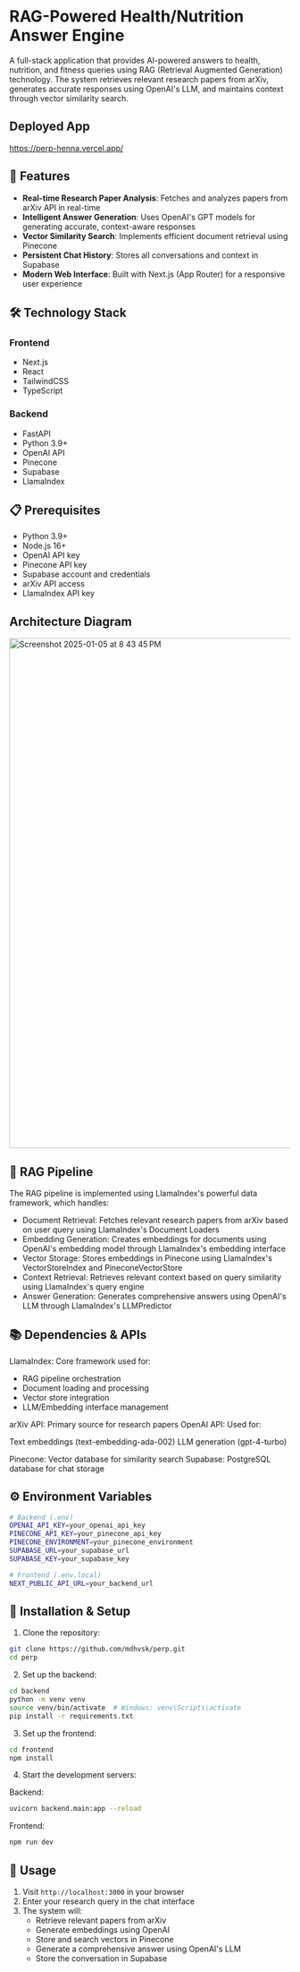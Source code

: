 # RAG-Powered Health/Nutrition Answer Engine

A full-stack application that provides AI-powered answers to health, nutrition, and fitness queries using RAG (Retrieval Augmented Generation) technology. The system retrieves relevant research papers from arXiv, generates accurate responses using OpenAI's LLM, and maintains context through vector similarity search.


## Deployed App
https://perp-henna.vercel.app/

## 🚀 Features

- **Real-time Research Paper Analysis**: Fetches and analyzes papers from arXiv API in real-time
- **Intelligent Answer Generation**: Uses OpenAI's GPT models for generating accurate, context-aware responses
- **Vector Similarity Search**: Implements efficient document retrieval using Pinecone
- **Persistent Chat History**: Stores all conversations and context in Supabase
- **Modern Web Interface**: Built with Next.js (App Router) for a responsive user experience

## 🛠️ Technology Stack

### Frontend
- Next.js
- React
- TailwindCSS
- TypeScript

### Backend
- FastAPI
- Python 3.9+
- OpenAI API
- Pinecone
- Supabase
- LlamaIndex

## 📋 Prerequisites

- Python 3.9+
- Node.js 16+
- OpenAI API key
- Pinecone API key
- Supabase account and credentials
- arXiv API access
- LlamaIndex API key


## Architecture Diagram 
<img width="911" alt="Screenshot 2025-01-05 at 8 43 45 PM" src="https://github.com/user-attachments/assets/2ad44848-9b53-4d32-baf0-90bb649764da" />



## 🔄 RAG Pipeline
The RAG pipeline is implemented using LlamaIndex's powerful data framework, which handles:

- Document Retrieval: Fetches relevant research papers from arXiv based on user query using LlamaIndex's Document Loaders
- Embedding Generation: Creates embeddings for documents using OpenAI's embedding model through LlamaIndex's embedding interface
- Vector Storage: Stores embeddings in Pinecone using LlamaIndex's VectorStoreIndex and PineconeVectorStore
- Context Retrieval: Retrieves relevant context based on query similarity using LlamaIndex's query engine
- Answer Generation: Generates comprehensive answers using OpenAI's LLM through LlamaIndex's LLMPredictor

## 📚 Dependencies & APIs

LlamaIndex: Core framework used for:
- RAG pipeline orchestration
- Document loading and processing
- Vector store integration
- LLM/Embedding interface management


arXiv API: Primary source for research papers
OpenAI API: Used for:

Text embeddings (text-embedding-ada-002)
LLM generation (gpt-4-turbo)


Pinecone: Vector database for similarity search
Supabase: PostgreSQL database for chat storage

## ⚙️ Environment Variables

```bash
# Backend (.env)
OPENAI_API_KEY=your_openai_api_key
PINECONE_API_KEY=your_pinecone_api_key
PINECONE_ENVIRONMENT=your_pinecone_environment
SUPABASE_URL=your_supabase_url
SUPABASE_KEY=your_supabase_key

# Frontend (.env.local)
NEXT_PUBLIC_API_URL=your_backend_url
```

## 🚀 Installation & Setup

1. Clone the repository:
```bash
git clone https://github.com/mdhvsk/perp.git
cd perp
```

2. Set up the backend:
```bash
cd backend
python -m venv venv
source venv/bin/activate  # Windows: venv\Scripts\activate
pip install -r requirements.txt
```

3. Set up the frontend:
```bash
cd frontend
npm install
```

4. Start the development servers:

Backend:
```bash
uvicorn backend.main:app --reload
```

Frontend:
```bash
npm run dev
```

## 🎯 Usage

1. Visit `http://localhost:3000` in your browser
2. Enter your research query in the chat interface
3. The system will:
   - Retrieve relevant papers from arXiv
   - Generate embeddings using OpenAI
   - Store and search vectors in Pinecone
   - Generate a comprehensive answer using OpenAI's LLM
   - Store the conversation in Supabase




